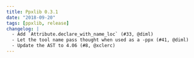 ```yaml
---
title: Ppxlib 0.3.1
date: "2018-09-20"
tags: [ppxlib, release]
changelog: |
  - Add `Attribute.declare_with_name_loc` (#33, @diml)
  - Let the tool name pass thought when used as a -ppx (#41, @diml)
  - Update the AST to 4.06 (#8, @xclerc)
---
```



